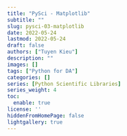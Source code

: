 ```yaml
---
title: "PySci - Matplotlib"
subtitle: ""
slug: pysci-03-matplotlib
date: 2022-05-24
lastmod: 2022-05-24
draft: false
authors: ["Tuyen Kieu"]
description: ""
images: []
tags: ["Python for DA"]
categories: []
series: [Python Scientific Libraries]
series_weight: 4
toc:
  enable: true
license: ''  
hiddenFromHomePage: false
lightgallery: true
---
```


<!--more-->